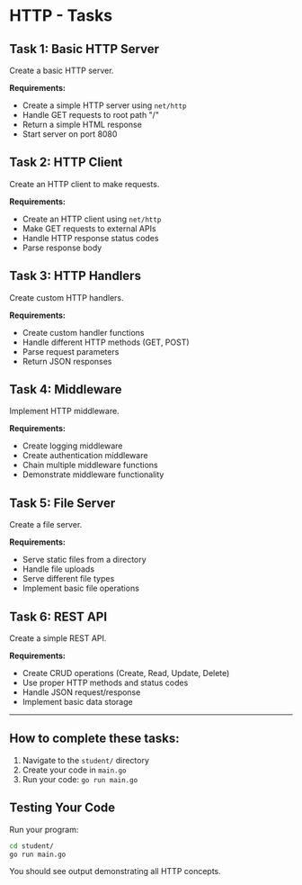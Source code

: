 # HTTP - Tasks

## Task 1: Basic HTTP Server
Create a basic HTTP server.

**Requirements:**
- Create a simple HTTP server using `net/http`
- Handle GET requests to root path "/"
- Return a simple HTML response
- Start server on port 8080

## Task 2: HTTP Client
Create an HTTP client to make requests.

**Requirements:**
- Create an HTTP client using `net/http`
- Make GET requests to external APIs
- Handle HTTP response status codes
- Parse response body

## Task 3: HTTP Handlers
Create custom HTTP handlers.

**Requirements:**
- Create custom handler functions
- Handle different HTTP methods (GET, POST)
- Parse request parameters
- Return JSON responses

## Task 4: Middleware
Implement HTTP middleware.

**Requirements:**
- Create logging middleware
- Create authentication middleware
- Chain multiple middleware functions
- Demonstrate middleware functionality

## Task 5: File Server
Create a file server.

**Requirements:**
- Serve static files from a directory
- Handle file uploads
- Serve different file types
- Implement basic file operations

## Task 6: REST API
Create a simple REST API.

**Requirements:**
- Create CRUD operations (Create, Read, Update, Delete)
- Use proper HTTP methods and status codes
- Handle JSON request/response
- Implement basic data storage

---

## How to complete these tasks:

1. Navigate to the `student/` directory
2. Create your code in `main.go`
3. Run your code: `go run main.go`


## Testing Your Code

Run your program:
```bash
cd student/
go run main.go
```

You should see output demonstrating all HTTP concepts.